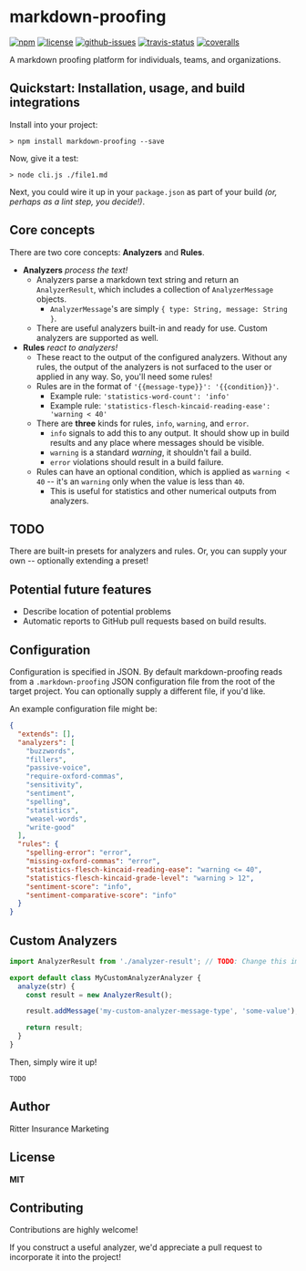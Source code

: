 # markdown-proofing

[![npm](https://img.shields.io/npm/v/markdown-proofing.svg)](https://www.npmjs.com/package/markdown-proofing)
[![license](https://img.shields.io/npm/l/markdown-proofing.svg)](http://opensource.org/licenses/MIT)
[![github-issues](https://img.shields.io/github/issues/ritterim/markdown-proofing.svg)](https://github.com/ritterim/markdown-proofing/issues)
[![travis-status](https://img.shields.io/travis/ritterim/markdown-proofing.svg)](https://travis-ci.org/ritterim/markdown-proofing)
[![coveralls](https://img.shields.io/coveralls/ritterim/markdown-proofing.svg)](https://coveralls.io/github/ritterim/markdown-proofing)

A markdown proofing platform for individuals, teams, and organizations.

## Quickstart: Installation, usage, and build integrations

Install into your project:

```
> npm install markdown-proofing --save
```

Now, give it a test:

```
> node cli.js ./file1.md
```

Next, you could wire it up in your `package.json` as part of your build *(or, perhaps as a lint step, you decide!)*.

## Core concepts

There are two core concepts: **Analyzers** and **Rules**.

- **Analyzers** *process the text!*
  - Analyzers parse a markdown text string and return an `AnalyzerResult`, which includes a collection of `AnalyzerMessage` objects.
    - `AnalyzerMessage`'s are simply `{ type: String, message: String }`.
  - There are useful analyzers built-in and ready for use. Custom analyzers are supported as well.
- **Rules** *react to analyzers!*
  - These react to the output of the configured analyzers. Without any rules, the output of the analyzers is not surfaced to the user or applied in any way. So, you'll need some rules!
  - Rules are in the format of `'{{message-type}}': '{{condition}}'`.
    - Example rule: `'statistics-word-count': 'info'`
    - Example rule: `'statistics-flesch-kincaid-reading-ease': 'warning < 40'`
  - There are **three** kinds for rules, `info`, `warning`, and `error`.
    - `info` signals to add this to any output. It should show up in build results and any place where messages should be visible.
    - `warning` is a standard *warning*, it shouldn't fail a build.
    - `error` violations should result in a build failure.
  - Rules can have an optional condition, which is applied as `warning < 40` -- it's an `warning` only when the value is less than `40`.
    - This is useful for statistics and other numerical outputs from analyzers.

## TODO

There are built-in presets for analyzers and rules. Or, you can supply your own -- optionally extending a preset!

## Potential future features

- Describe location of potential problems
- Automatic reports to GitHub pull requests based on build results.

## Configuration

Configuration is specified in JSON. By default markdown-proofing reads from a `.markdown-proofing` JSON configuration file from the root of the target project. You can optionally supply a different file, if you'd like.

An example configuration file might be:

```json
{
  "extends": [],
  "analyzers": [
    "buzzwords",
    "fillers",
    "passive-voice",
    "require-oxford-commas",
    "sensitivity",
    "sentiment",
    "spelling",
    "statistics",
    "weasel-words",
    "write-good"
  ],
  "rules": {
    "spelling-error": "error",
    "missing-oxford-commas": "error",
    "statistics-flesch-kincaid-reading-ease": "warning <= 40",
    "statistics-flesch-kincaid-grade-level": "warning > 12",
    "sentiment-score": "info",
    "sentiment-comparative-score": "info"
  }
}
```

## Custom Analyzers

```javascript
import AnalyzerResult from './analyzer-result'; // TODO: Change this import to allow for outside scripts to use it

export default class MyCustomAnalyzerAnalyzer {
  analyze(str) {
    const result = new AnalyzerResult();

    result.addMessage('my-custom-analyzer-message-type', 'some-value');

    return result;
  }
}
```

Then, simply wire it up!

```
TODO
```

## Author

Ritter Insurance Marketing

## License

**MIT**

## Contributing

Contributions are highly welcome!

If you construct a useful analyzer, we'd appreciate a pull request to incorporate it into the project!
